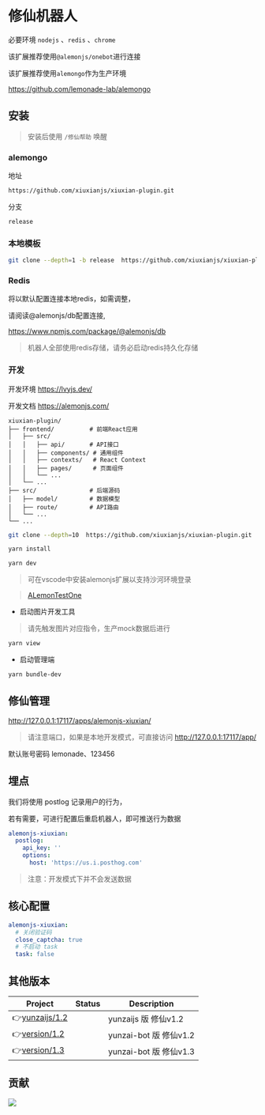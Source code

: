 # 修仙机器人

必要环境 `nodejs` 、`redis` 、`chrome`

该扩展推荐使用`@alemonjs/onebot`进行连接

该扩展推荐使用`alemongo`作为生产环境

https://github.com/lemonade-lab/alemongo

## 安装

> 安装后使用 `/修仙帮助` 唤醒

### alemongo

地址

```sh
https://github.com/xiuxianjs/xiuxian-plugin.git
```

分支

```sh
release
```

### 本地模板

```sh
git clone --depth=1 -b release  https://github.com/xiuxianjs/xiuxian-plugin.git ./packages/xiuxian-plugin
```

### Redis

将以默认配置连接本地redis，如需调整，

请阅读@alemonjs/db配置连接,

https://www.npmjs.com/package/@alemonjs/db

> 机器人全部使用redis存储，请务必启动redis持久化存储

### 开发

开发环境 https://lvyjs.dev/

开发文档 https://alemonjs.com/

```
xiuxian-plugin/
├── frontend/          # 前端React应用
│   ├── src/
│   │   ├── api/       # API接口
│   │   ├── components/ # 通用组件
│   │   ├── contexts/   # React Context
│   │   ├── pages/      # 页面组件
│   │   └── ...
│   └── ...
├── src/               # 后端源码
│   ├── model/         # 数据模型
│   ├── route/         # API路由
│   └── ...
└── ...
```

```sh
git clone --depth=10  https://github.com/xiuxianjs/xiuxian-plugin.git
```

```sh
yarn install
```

```sh
yarn dev
```

> 可在vscode中安装alemonjs扩展以支持沙河环境登录

> [ALemonTestOne](https://marketplace.visualstudio.com/items?itemName=lemonadex.alemonjs-testone)

- 启动图片开发工具

> 请先触发图片对应指令，生产mock数据后进行

```sh
yarn view
```

- 启动管理端

```sh
yarn bundle-dev
```

## 修仙管理

http://127.0.0.1:17117/apps/alemonjs-xiuxian/

> 请注意端口，如果是本地开发模式，可直接访问 http://127.0.0.1:17117/app/

默认账号密码 lemonade、123456

## 埋点

我们将使用 postlog 记录用户的行为，

若有需要，可进行配置后重启机器人，即可推送行为数据

```yaml
alemonjs-xiuxian:
  postlog:
    api_key: ''
    options:
      host: 'https://us.i.posthog.com'
```

> 注意：开发模式下并不会发送数据

## 核心配置

```yaml
alemonjs-xiuxian:
  # 关闭验证码
  close_captcha: true
  # 不启动 task
  task: false
```

## 其他版本

| Project          | Status | Description            |
| ---------------- | ------ | ---------------------- |
| 👉[yunzaijs/1.2] |        | yunzaijs 版 修仙v1.2   |
| 👉[version/1.2]  |        | yunzai-bot 版 修仙v1.2 |
| 👉[version/1.3]  |        | yunzai-bot 版 修仙v1.3 |

[yunzaijs/1.2]: https://github.com/xiuxianjs/xiuxian-plugin/tree/yunzaijs/1.2
[version/1.2]: https://github.com/xiuxianjs/xiuxian-plugin/tree/version/1.2
[version/1.3]: https://github.com/xiuxianjs/xiuxian-plugin/tree/version/1.3

## 贡献

<a href="https://github.com/xiuxianjs/xiuxian-plugin/graphs/contributors">
  <img src="https://contrib.rocks/image?repo=xiuxianjs/xiuxian-plugin" />
</a>
